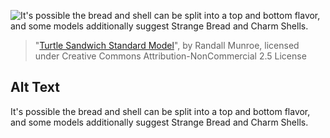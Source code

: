 ![It's possible the bread and shell can be split into a top and bottom flavor, and some models additionally suggest Strange Bread and Charm Shells.](https://imgs.xkcd.com/comics/turtle_sandwich_standard_model.png)
> "[Turtle Sandwich Standard Model](https://xkcd.com/2301/)", by Randall Munroe, licensed under Creative Commons Attribution-NonCommercial 2.5 License

## Alt Text
It's possible the bread and shell can be split into a top and bottom flavor, and some models additionally suggest Strange Bread and Charm Shells.
